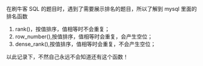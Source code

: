 在刷牛客 SQL 的题目时，遇到了需要展示排名的题目，所以了解到 mysql 里面的排名函数

1. rank()，按值排序，值相等时不会重复；
2. row_number(),按值排序，值相等时会重复，会产生空位；
3. dense_rank(),按值排序，值相等时会重复，不会产生空位；

以此记录下，不然自己永远不会知道还有这个函数！

